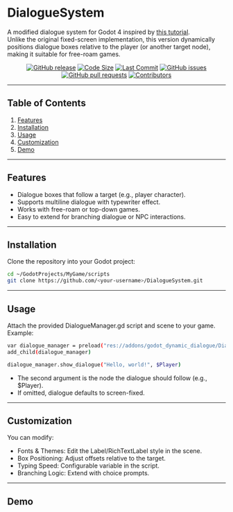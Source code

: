 # DialogueSystem

A modified dialogue system for Godot 4 inspired by [this tutorial](https://www.youtube.com/watch?v=CxA7o8ouyHM).  
Unlike the original fixed-screen implementation, this version dynamically positions dialogue boxes relative to the player (or another target node), making it suitable for free-roam games.

<div align="center">

[![GitHub release](https://img.shields.io/github/release/Irlivingstonn/DialogueSystem.svg)](https://github.com/Irlivingstonn/DialogueSystem/releases) [![Code Size](https://img.shields.io/github/languages/code-size/Irlivingstonn/DialogueSystem.svg?branch=main)](https://github.com/Irlivingstonn/DialogueSystem?branch=main) [![Last Commit](https://img.shields.io/github/last-commit/Irlivingstonn/DialogueSystem.svg)](https://github.com/Irlivingstonn/DialogueSystem/commits/main) [![GitHub issues](https://img.shields.io/github/issues/Irlivingstonn/DialogueSystem)](https://github.com/Irlivingstonn/DialogueSystem/issues) [![GitHub pull requests](https://img.shields.io/github/issues-pr/Irlivingstonn/DialogueSystem)](https://github.com/Irlivingstonn/DialogueSystem/pulls) [![Contributors](https://img.shields.io/github/contributors/Irlivingstonn/DialogueSystem.svg)](https://github.com/Irlivingstonn/DialogueSystem/graphs/contributors)  

</div>

---

## Table of Contents

1. [Features](#features)  
2. [Installation](#installation)  
3. [Usage](#usage)  
4. [Customization](#customization)  
5. [Demo](#demo)  

---

## Features

- Dialogue boxes that follow a target (e.g., player character).  
- Supports multiline dialogue with typewriter effect.  
- Works with free-roam or top-down games.  
- Easy to extend for branching dialogue or NPC interactions.

---

## Installation

Clone the repository into your Godot project:

```bash
cd ~/GodotProjects/MyGame/scripts
git clone https://github.com/<your-username>/DialogueSystem.git
```

---

## Usage

Attach the provided DialogueManager.gd script and scene to your game. Example:
```bash
var dialogue_manager = preload("res://addons/godot_dynamic_dialogue/DialogueManager.tscn").instantiate()
add_child(dialogue_manager)

dialogue_manager.show_dialogue("Hello, world!", $Player)
```
- The second argument is the node the dialogue should follow (e.g., $Player).
- If omitted, dialogue defaults to screen-fixed.

---

## Customization
You can modify:

- Fonts & Themes: Edit the Label/RichTextLabel style in the scene.
- Box Positioning: Adjust offsets relative to the target.
- Typing Speed: Configurable variable in the script.
- Branching Logic: Extend with choice prompts.

---

## Demo
